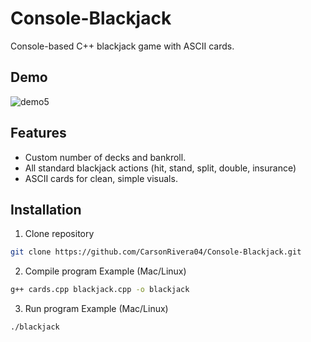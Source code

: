 
# Console-Blackjack

Console-based C++ blackjack game with ASCII cards. 

## Demo
![demo5](https://github.com/CarsonRivera04/Console-Blackjack/assets/160277432/6fc51851-816b-4106-bc0c-909c3adc734a)


## Features

- Custom number of decks and bankroll.
- All standard blackjack actions (hit, stand, split, double, insurance)
- ASCII cards for clean, simple visuals. 

## Installation

1. Clone repository

```bash
git clone https://github.com/CarsonRivera04/Console-Blackjack.git
```

2. Compile program
Example (Mac/Linux)
```bash
g++ cards.cpp blackjack.cpp -o blackjack
```

3. Run program
Example (Mac/Linux)
```bash
./blackjack
```
